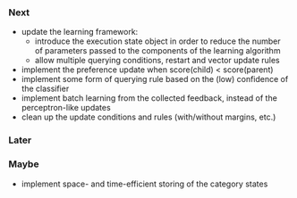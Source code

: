 ### Next
* update the learning framework:
    * introduce the execution state object in order to reduce the number of parameters passed to the components of the learning algorithm
    * allow multiple querying conditions, restart and vector update rules
* implement the preference update when score(child) < score(parent)
* implement some form of querying rule based on the (low) confidence of the classifier
* implement batch learning from the collected feedback, instead of the perceptron-like updates
* clean up the update conditions and rules (with/without margins, etc.)

### Later

### Maybe
* implement space- and time-efficient storing of the category states

